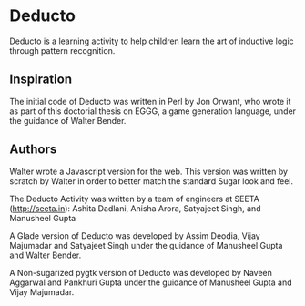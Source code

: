 # Deducto

Deducto is a learning activity to help children learn the art of
inductive logic through pattern recognition.


## Inspiration

The initial code of Deducto was written in Perl by Jon Orwant, who
wrote it as part of this doctorial thesis on EGGG, a game generation
language, under the guidance of Walter Bender.

## Authors

Walter wrote a Javascript version for the web. This version was written by 
scratch by Walter in order to better match the standard Sugar look and feel.

The Deducto Activity was written by a team of engineers at SEETA
(http://seeta.in): Ashita Dadlani, Anisha Arora, Satyajeet Singh, and
Manusheel Gupta

A Glade version of Deducto was developed by Assim Deodia, Vijay
Majumadar and Satyajeet Singh under the guidance of Manusheel Gupta
and Walter Bender.

A Non-sugarized pygtk version of Deducto was developed by Naveen
Aggarwal and Pankhuri Gupta under the guidance of Manusheel Gupta and
Vijay Majumadar.




